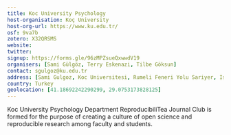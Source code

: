 ```yaml
---
title: Koc University Psychology
host-organisation: Koç University
host-org-url: https://www.ku.edu.tr/
osf: 9va7b
zotero: X32QRSMS
website: 
twitter: 
signup: https://forms.gle/96zMPZsueQxwwdV19
organisers: [Sami Gülgöz, Terry Eskenazi, Tilbe Göksun]
contact: sgulgoz@ku.edu.tr
address: [Sami Gulgoz, Koc Universitesi, Rumeli Feneri Yolu Sariyer, Istanbul, Turkey 34450]
country: Turkey
geolocation: [41.18692242290299, 29.0753173828125]
---
```


Koc University Psychology Department ReproducibiliTea Journal Club is formed for the purpose of creating a culture of open science and reproducible research among faculty and students.
